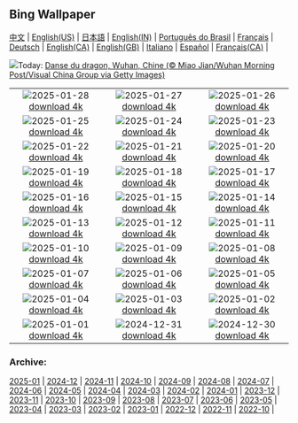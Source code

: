 ## Bing Wallpaper
[中文](README.md) |                     [English(US)](en-US.md) |                     [日本語](ja-JP.md) |                     [English(IN)](en-IN.md) |                     [Português do Brasil](pt-BR.md) |                     [Français](fr-FR.md) |                     [Deutsch](de-DE.md) |                     [English(CA)](en-CA.md) |                     [English(GB)](en-GB.md) |                     [Italiano](it-IT.md) |                     [Español](es-ES.md) |                     [Français(CA)](fr-CA.md) |                    

![](https://www.bing.com/th?id=OHR.LunarDragon_FR-FR2196981779_UHD.jpg&w=1000)Today: [Danse du dragon, Wuhan, Chine (© Miao Jian/Wuhan Morning Post/Visual China Group via Getty Images)](https://www.bing.com/th?id=OHR.LunarDragon_FR-FR2196981779_UHD.jpg)

|      |      |      |
| :----: | :----: | :----: |
|![](https://www.bing.com/th?id=OHR.FlyingOwl_FR-FR1750905079_UHD.jpg&pid=hp&w=384&h=216&rs=1&c=4)2025-01-28 [download 4k](https://www.bing.com/th?id=OHR.FlyingOwl_FR-FR1750905079_UHD.jpg)|![](https://www.bing.com/th?id=OHR.ParisSnow_FR-FR5265906192_UHD.jpg&pid=hp&w=384&h=216&rs=1&c=4)2025-01-27 [download 4k](https://www.bing.com/th?id=OHR.ParisSnow_FR-FR5265906192_UHD.jpg)|![](https://www.bing.com/th?id=OHR.FrostedBeech_FR-FR8535589917_UHD.jpg&pid=hp&w=384&h=216&rs=1&c=4)2025-01-26 [download 4k](https://www.bing.com/th?id=OHR.FrostedBeech_FR-FR8535589917_UHD.jpg)|
|![](https://www.bing.com/th?id=OHR.PortoSunset_FR-FR7243507947_UHD.jpg&pid=hp&w=384&h=216&rs=1&c=4)2025-01-25 [download 4k](https://www.bing.com/th?id=OHR.PortoSunset_FR-FR7243507947_UHD.jpg)|![](https://www.bing.com/th?id=OHR.IcelandGeyser_FR-FR6775594395_UHD.jpg&pid=hp&w=384&h=216&rs=1&c=4)2025-01-24 [download 4k](https://www.bing.com/th?id=OHR.IcelandGeyser_FR-FR6775594395_UHD.jpg)|![](https://www.bing.com/th?id=OHR.DeerValley_FR-FR5592642570_UHD.jpg&pid=hp&w=384&h=216&rs=1&c=4)2025-01-23 [download 4k](https://www.bing.com/th?id=OHR.DeerValley_FR-FR5592642570_UHD.jpg)|
|![](https://www.bing.com/th?id=OHR.PetraMonastery_FR-FR1072501086_UHD.jpg&pid=hp&w=384&h=216&rs=1&c=4)2025-01-22 [download 4k](https://www.bing.com/th?id=OHR.PetraMonastery_FR-FR1072501086_UHD.jpg)|![](https://www.bing.com/th?id=OHR.ColourfulBlueMonday_FR-FR0873171314_UHD.jpg&pid=hp&w=384&h=216&rs=1&c=4)2025-01-21 [download 4k](https://www.bing.com/th?id=OHR.ColourfulBlueMonday_FR-FR0873171314_UHD.jpg)|![](https://www.bing.com/th?id=OHR.BubbleLake_FR-FR0545944347_UHD.jpg&pid=hp&w=384&h=216&rs=1&c=4)2025-01-20 [download 4k](https://www.bing.com/th?id=OHR.BubbleLake_FR-FR0545944347_UHD.jpg)|
|![](https://www.bing.com/th?id=OHR.NeptunesGrotto_FR-FR0309930376_UHD.jpg&pid=hp&w=384&h=216&rs=1&c=4)2025-01-19 [download 4k](https://www.bing.com/th?id=OHR.NeptunesGrotto_FR-FR0309930376_UHD.jpg)|![](https://www.bing.com/th?id=OHR.WhiteSandsNP_FR-FR0107552593_UHD.jpg&pid=hp&w=384&h=216&rs=1&c=4)2025-01-18 [download 4k](https://www.bing.com/th?id=OHR.WhiteSandsNP_FR-FR0107552593_UHD.jpg)|![](https://www.bing.com/th?id=OHR.PelicanPortrait_FR-FR5861205489_UHD.jpg&pid=hp&w=384&h=216&rs=1&c=4)2025-01-17 [download 4k](https://www.bing.com/th?id=OHR.PelicanPortrait_FR-FR5861205489_UHD.jpg)|
|![](https://www.bing.com/th?id=OHR.PinnaclesPeaks_FR-FR5164595445_UHD.jpg&pid=hp&w=384&h=216&rs=1&c=4)2025-01-16 [download 4k](https://www.bing.com/th?id=OHR.PinnaclesPeaks_FR-FR5164595445_UHD.jpg)|![](https://www.bing.com/th?id=OHR.MuseumCourt_FR-FR4239916080_UHD.jpg&pid=hp&w=384&h=216&rs=1&c=4)2025-01-15 [download 4k](https://www.bing.com/th?id=OHR.MuseumCourt_FR-FR4239916080_UHD.jpg)|![](https://www.bing.com/th?id=OHR.CadizSpain_FR-FR2616000691_UHD.jpg&pid=hp&w=384&h=216&rs=1&c=4)2025-01-14 [download 4k](https://www.bing.com/th?id=OHR.CadizSpain_FR-FR2616000691_UHD.jpg)|
|![](https://www.bing.com/th?id=OHR.CoastalWales_FR-FR2215820217_UHD.jpg&pid=hp&w=384&h=216&rs=1&c=4)2025-01-13 [download 4k](https://www.bing.com/th?id=OHR.CoastalWales_FR-FR2215820217_UHD.jpg)|![](https://www.bing.com/th?id=OHR.CrescentTail_FR-FR1748387679_UHD.jpg&pid=hp&w=384&h=216&rs=1&c=4)2025-01-12 [download 4k](https://www.bing.com/th?id=OHR.CrescentTail_FR-FR1748387679_UHD.jpg)|![](https://www.bing.com/th?id=OHR.MeknesMorocco_FR-FR1385030402_UHD.jpg&pid=hp&w=384&h=216&rs=1&c=4)2025-01-11 [download 4k](https://www.bing.com/th?id=OHR.MeknesMorocco_FR-FR1385030402_UHD.jpg)|
|![](https://www.bing.com/th?id=OHR.DayTintin_FR-FR0911497926_UHD.jpg&pid=hp&w=384&h=216&rs=1&c=4)2025-01-10 [download 4k](https://www.bing.com/th?id=OHR.DayTintin_FR-FR0911497926_UHD.jpg)|![](https://www.bing.com/th?id=OHR.NamibiaDunes_FR-FR3454752206_UHD.jpg&pid=hp&w=384&h=216&rs=1&c=4)2025-01-09 [download 4k](https://www.bing.com/th?id=OHR.NamibiaDunes_FR-FR3454752206_UHD.jpg)|![](https://www.bing.com/th?id=OHR.GreatWallStairs_FR-FR2831168051_UHD.jpg&pid=hp&w=384&h=216&rs=1&c=4)2025-01-08 [download 4k](https://www.bing.com/th?id=OHR.GreatWallStairs_FR-FR2831168051_UHD.jpg)|
|![](https://www.bing.com/th?id=OHR.BouldersNZ_FR-FR2503535078_UHD.jpg&pid=hp&w=384&h=216&rs=1&c=4)2025-01-07 [download 4k](https://www.bing.com/th?id=OHR.BouldersNZ_FR-FR2503535078_UHD.jpg)|![](https://www.bing.com/th?id=OHR.RavennaBasilica_FR-FR1984355211_UHD.jpg&pid=hp&w=384&h=216&rs=1&c=4)2025-01-06 [download 4k](https://www.bing.com/th?id=OHR.RavennaBasilica_FR-FR1984355211_UHD.jpg)|![](https://www.bing.com/th?id=OHR.PlumParakeet_FR-FR1766885015_UHD.jpg&pid=hp&w=384&h=216&rs=1&c=4)2025-01-05 [download 4k](https://www.bing.com/th?id=OHR.PlumParakeet_FR-FR1766885015_UHD.jpg)|
|![](https://www.bing.com/th?id=OHR.VietnamFalls_FR-FR1506770845_UHD.jpg&pid=hp&w=384&h=216&rs=1&c=4)2025-01-04 [download 4k](https://www.bing.com/th?id=OHR.VietnamFalls_FR-FR1506770845_UHD.jpg)|![](https://www.bing.com/th?id=OHR.TolkienOxford_FR-FR1207092725_UHD.jpg&pid=hp&w=384&h=216&rs=1&c=4)2025-01-03 [download 4k](https://www.bing.com/th?id=OHR.TolkienOxford_FR-FR1207092725_UHD.jpg)|![](https://www.bing.com/th?id=OHR.AlpsSunset_FR-FR0523137668_UHD.jpg&pid=hp&w=384&h=216&rs=1&c=4)2025-01-02 [download 4k](https://www.bing.com/th?id=OHR.AlpsSunset_FR-FR0523137668_UHD.jpg)|
|![](https://www.bing.com/th?id=OHR.PolarBearSwim_FR-FR0276887378_UHD.jpg&pid=hp&w=384&h=216&rs=1&c=4)2025-01-01 [download 4k](https://www.bing.com/th?id=OHR.PolarBearSwim_FR-FR0276887378_UHD.jpg)|![](https://www.bing.com/th?id=OHR.ParisNewYearEve_FR-FR3084713180_UHD.jpg&pid=hp&w=384&h=216&rs=1&c=4)2024-12-31 [download 4k](https://www.bing.com/th?id=OHR.ParisNewYearEve_FR-FR3084713180_UHD.jpg)|![](https://www.bing.com/th?id=OHR.MountFieldNP_FR-FR0048358623_UHD.jpg&pid=hp&w=384&h=216&rs=1&c=4)2024-12-30 [download 4k](https://www.bing.com/th?id=OHR.MountFieldNP_FR-FR0048358623_UHD.jpg)|


### Archive:
[2025-01](archive/fr-FR/202501/README.md) | [2024-12](archive/fr-FR/202412/README.md) | [2024-11](archive/fr-FR/202411/README.md) | [2024-10](archive/fr-FR/202410/README.md) | [2024-09](archive/fr-FR/202409/README.md) | [2024-08](archive/fr-FR/202408/README.md) | [2024-07](archive/fr-FR/202407/README.md) | [2024-06](archive/fr-FR/202406/README.md) | [2024-05](archive/fr-FR/202405/README.md) | [2024-04](archive/fr-FR/202404/README.md) | [2024-03](archive/fr-FR/202403/README.md) | [2024-02](archive/fr-FR/202402/README.md) | [2024-01](archive/fr-FR/202401/README.md) | [2023-12](archive/fr-FR/202312/README.md) | [2023-11](archive/fr-FR/202311/README.md) | [2023-10](archive/fr-FR/202310/README.md) | [2023-09](archive/fr-FR/202309/README.md) | [2023-08](archive/fr-FR/202308/README.md) | [2023-07](archive/fr-FR/202307/README.md) | [2023-06](archive/fr-FR/202306/README.md) | [2023-05](archive/fr-FR/202305/README.md) | [2023-04](archive/fr-FR/202304/README.md) | [2023-03](archive/fr-FR/202303/README.md) | [2023-02](archive/fr-FR/202302/README.md) | [2023-01](archive/fr-FR/202301/README.md) | [2022-12](archive/fr-FR/202212/README.md) | [2022-11](archive/fr-FR/202211/README.md) | [2022-10](archive/fr-FR/202210/README.md) | 